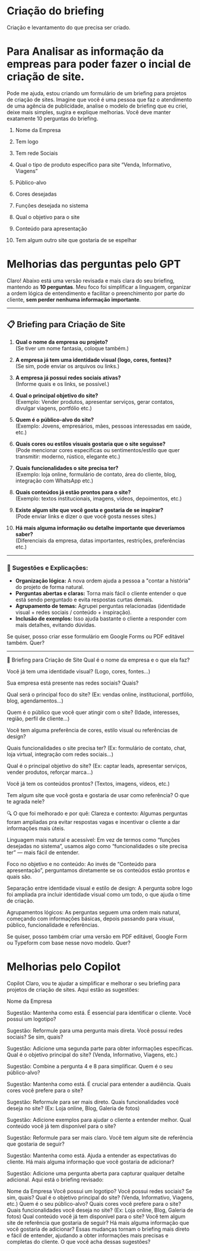 # Criação do briefing

Criação e levantamento do que precisa ser criado.

# Para Analisar as informação da empreas para poder fazer o incial de criação de site.

Pode me ajuda, estou criando um formulário de um briefing para projetos de criação de sites. Imagine que você é uma pessoa que faz o atendimento de uma agência de publicidade, analise o modelo de briefing que eu criei, deixe mais simples, sugira e explique melhorias. Você deve manter exatamente 10 perguntas do briefing.

01.	Nome da Empresa

02.	Tem logo

03.	Tem rede Sociais

04.	Qual o tipo de produto específico para site “Venda, Informativo, Viagens”

05.	Público-alvo

06.	Cores desejadas

07.	Funções desejada no sistema

08.	Qual o objetivo para o site

09.	Conteúdo para apresentação

10.	Tem algum outro site que gostaria de se espelhar


# Melhorias das perguntas pelo GPT

Claro! Abaixo está uma versão revisada e mais clara do seu briefing, mantendo as **10 perguntas**. Meu foco foi simplificar a linguagem, organizar a ordem lógica de entendimento e facilitar o preenchimento por parte do cliente, **sem perder nenhuma informação importante**.

---

## 📋 Briefing para Criação de Site

1. **Qual o nome da empresa ou projeto?**  
   (Se tiver um nome fantasia, coloque também.)

2. **A empresa já tem uma identidade visual (logo, cores, fontes)?**  
   (Se sim, pode enviar os arquivos ou links.)

3. **A empresa já possui redes sociais ativas?**  
   (Informe quais e os links, se possível.)

4. **Qual o principal objetivo do site?**  
   (Exemplo: Vender produtos, apresentar serviços, gerar contatos, divulgar viagens, portfólio etc.)

5. **Quem é o público-alvo do site?**  
   (Exemplo: Jovens, empresários, mães, pessoas interessadas em saúde, etc.)

6. **Quais cores ou estilos visuais gostaria que o site seguisse?**  
   (Pode mencionar cores específicas ou sentimentos/estilo que quer transmitir: moderno, rústico, elegante etc.)

7. **Quais funcionalidades o site precisa ter?**  
   (Exemplo: loja online, formulário de contato, área do cliente, blog, integração com WhatsApp etc.)

8. **Quais conteúdos já estão prontos para o site?**  
   (Exemplo: textos institucionais, imagens, vídeos, depoimentos, etc.)

9. **Existe algum site que você gosta e gostaria de se inspirar?**  
   (Pode enviar links e dizer o que você gosta nesses sites.)

10. **Há mais alguma informação ou detalhe importante que deveríamos saber?**  
   (Diferenciais da empresa, datas importantes, restrições, preferências etc.)

---

### 🧠 Sugestões e Explicações:

- **Organização lógica:** A nova ordem ajuda a pessoa a "contar a história" do projeto de forma natural.
- **Perguntas abertas e claras:** Torna mais fácil o cliente entender o que está sendo perguntado e evita respostas curtas demais.
- **Agrupamento de temas:** Agrupei perguntas relacionadas (identidade visual + redes sociais / conteúdo + inspiração).
- **Inclusão de exemplos:** Isso ajuda bastante o cliente a responder com mais detalhes, evitando dúvidas.

Se quiser, posso criar esse formulário em Google Forms ou PDF editável também. Quer?



----------

🔹 Briefing para Criação de Site
Qual é o nome da empresa e o que ela faz?

Você já tem uma identidade visual? (Logo, cores, fontes...)

Sua empresa está presente nas redes sociais? Quais?

Qual será o principal foco do site? (Ex: vendas online, institucional, portfólio, blog, agendamentos...)

Quem é o público que você quer atingir com o site? (Idade, interesses, região, perfil de cliente...)

Você tem alguma preferência de cores, estilo visual ou referências de design?

Quais funcionalidades o site precisa ter? (Ex: formulário de contato, chat, loja virtual, integração com redes sociais...)

Qual é o principal objetivo do site? (Ex: captar leads, apresentar serviços, vender produtos, reforçar marca...)

Você já tem os conteúdos prontos? (Textos, imagens, vídeos, etc.)

Tem algum site que você gosta e gostaria de usar como referência? O que te agrada nele?

🔍 O que foi melhorado e por quê:
Clareza e contexto: Algumas perguntas foram ampliadas pra evitar respostas vagas e incentivar o cliente a dar informações mais úteis.

Linguagem mais natural e acessível: Em vez de termos como “funções desejadas no sistema”, usamos algo como “funcionalidades o site precisa ter” — mais fácil de entender.

Foco no objetivo e no conteúdo: Ao invés de “Conteúdo para apresentação”, perguntamos diretamente se os conteúdos estão prontos e quais são.

Separação entre identidade visual e estilo de design: A pergunta sobre logo foi ampliada pra incluir identidade visual como um todo, o que ajuda o time de criação.

Agrupamentos lógicos: As perguntas seguem uma ordem mais natural, começando com informações básicas, depois passando para visual, público, funcionalidade e referências.

Se quiser, posso também criar uma versão em PDF editável, Google Form ou Typeform com base nesse novo modelo. Quer?


# Melhorias pelo Copilot

Copilot
Claro, vou te ajudar a simplificar e melhorar o seu briefing para projetos de criação de sites. Aqui estão as sugestões:

Nome da Empresa

Sugestão: Mantenha como está. É essencial para identificar o cliente.
Você possui um logotipo?

Sugestão: Reformule para uma pergunta mais direta.
Você possui redes sociais? Se sim, quais?

Sugestão: Adicione uma segunda parte para obter informações específicas.
Qual é o objetivo principal do site? (Venda, Informativo, Viagens, etc.)

Sugestão: Combine a pergunta 4 e 8 para simplificar.
Quem é o seu público-alvo?

Sugestão: Mantenha como está. É crucial para entender a audiência.
Quais cores você prefere para o site?

Sugestão: Reformule para ser mais direto.
Quais funcionalidades você deseja no site? (Ex: Loja online, Blog, Galeria de fotos)

Sugestão: Adicione exemplos para ajudar o cliente a entender melhor.
Qual conteúdo você já tem disponível para o site?

Sugestão: Reformule para ser mais claro.
Você tem algum site de referência que gostaria de seguir?

Sugestão: Mantenha como está. Ajuda a entender as expectativas do cliente.
Há mais alguma informação que você gostaria de adicionar?

Sugestão: Adicione uma pergunta aberta para capturar qualquer detalhe adicional.
Aqui está o briefing revisado:

Nome da Empresa
Você possui um logotipo?
Você possui redes sociais? Se sim, quais?
Qual é o objetivo principal do site? (Venda, Informativo, Viagens, etc.)
Quem é o seu público-alvo?
Quais cores você prefere para o site?
Quais funcionalidades você deseja no site? (Ex: Loja online, Blog, Galeria de fotos)
Qual conteúdo você já tem disponível para o site?
Você tem algum site de referência que gostaria de seguir?
Há mais alguma informação que você gostaria de adicionar?
Essas mudanças tornam o briefing mais direto e fácil de entender, ajudando a obter informações mais precisas e completas do cliente. O que você acha dessas sugestões?
